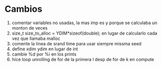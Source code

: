 # Cambios
1. comentar variables no usadas, la mas imp es y porque se calculaba un monton de veces
2. size_t size_to_alloc = YDIM*sizeof(double); en lugar de calcularlo cada vez que llamaba malloc
3. comente la linea de srand time para usar siempre missma seed
4. define xdim ydim en lugar de int 
5. cambie %d por %i en los prints
6. hice loop unrolling de for de la primera l desp de for de k en compute